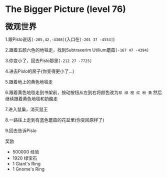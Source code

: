 # The Bigger Picture (level 76)
<span style="font-size: 25px;">**微观世界**</span>

1.跟Pislo说话`[-205,42,-4308]`(入口在`[-201 37 -4553]`)

2.跟着五颜六色的地毯走，找到Subtraxerim Utilium蘑菇`[-167 47 -4394]`

3.你变小了，回去Pislo那里`[-212 27 -7725]`

4.进去Pislo的房子(你变得更小了...)

5.跟着地上的黄色地毯走

6.跟着黄色地毯走到书架前，按动按钮从左到右将颜色改为`棕 绿 橙 红 粉 黄`
然后继续跟着黄色地毯和奶酪走

7.进入鼠巢，消灭鼠王

8.一路往上走到有蓝色蘑菇的花盆里(你变回原样了)

9.回去告诉Pislo

奖励
+ 500000 经验
+ 1920 绿宝石
+ 1 Giant's Ring
+ 1 Gnome's Ring